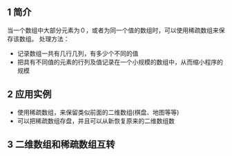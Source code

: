 ## 1 简介
当一个数组中大部分元素为０，或者为同一个值的数组时，可以使用稀疏数组来保存该数组。
处理方法：
* 记录数组一共有几行几列，有多少个不同的值
* 把具有不同值的元素的行列及值记录在一个小规模的数组中，从而缩小程序的规模

## 2 应用实例
* 使用稀疏数组，来保留类似前面的二维数组(棋盘、地图等等)
* 可以把稀疏数组存盘，并且可以从新恢复原来的二维数组数

## 3 二维数组和稀疏数组互转